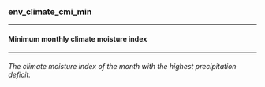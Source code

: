 ### env_climate_cmi_min



------
#### Minimum monthly climate moisture index



------
###### The climate moisture index of the month with the highest precipitation deficit.